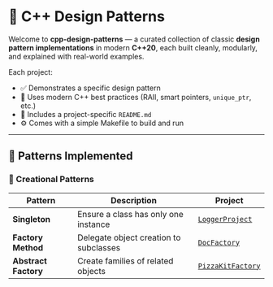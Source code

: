 # 🎯 C++ Design Patterns

Welcome to **cpp-design-patterns** — a curated collection of classic **design pattern implementations** in modern **C++20**, each built cleanly, modularly, and explained with real-world examples.

Each project:
- ✅ Demonstrates a specific design pattern
- 🧱 Uses modern C++ best practices (RAII, smart pointers, `unique_ptr`, etc.)
- 📝 Includes a project-specific `README.md`
- ⚙️ Comes with a simple Makefile to build and run

---

## 📁 Patterns Implemented

### 🔨 Creational Patterns

| Pattern         | Description                                      | Project                          |
|-----------------|--------------------------------------------------|----------------------------------|
| **Singleton**    | Ensure a class has only one instance            | [`LoggerProject`](./Creational/Singleton/README.md) |
| **Factory Method** | Delegate object creation to subclasses       | [`DocFactory`](./Creational/FactoryMethod/README.md)   |
| **Abstract Factory** | Create families of related objects         | [`PizzaKitFactory`](./Creational/AbstractFactory/README.md) |
